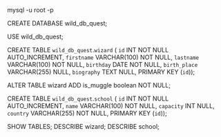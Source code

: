 mysql -u root -p

CREATE DATABASE wild_db_quest;

USE wild_db_quest;

CREATE TABLE `wild_db_quest`.`wizard` (
    `id` INT NOT NULL AUTO_INCREMENT,
    `firstname` VARCHAR(100) NOT NULL,
    `lastname` VARCHAR(100) NOT NULL,
    `birthday` DATE NOT NULL,
    `birth_place` VARCHAR(255) NULL,
    `biography` TEXT NULL,
    PRIMARY KEY (`id`));

ALTER TABLE wizard
ADD is_muggle boolean NOT NULL; 

CREATE TABLE `wild_db_quest`.`school` (
  `id` INT NOT NULL AUTO_INCREMENT,
  `name` VARCHAR(100) NOT NULL,
  `capacity` INT NULL,
  `country` VARCHAR(255) NOT NULL,
  PRIMARY KEY (`id`));

SHOW TABLES;
DESCRIBE wizard;
DESCRIBE school;

